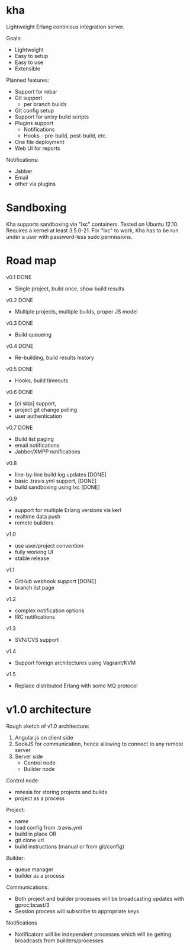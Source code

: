 kha
===

Lightweight Erlang continious integration server.

Goals:

* Lightweight
* Easy to setup
* Easy to use
* Extensible

Planned features:

* Support for rebar
* Git support
  * per branch builds
 * Git config setup
* Support for unixy build scripts
* Plugins support
  * Notifications
  * Hooks - pre-build, post-build, etc.
* One file deployment
* Web UI for reports

Notifications:
* Jabber
* Email
* other via plugins

Sandboxing
==========

Kha supports sandboxing via "lxc" containers. Tested on Ubuntu
12.10. Requires a kernel at least 3.5.0-21. For "lxc" to work, Kha has
to be run under a user with password-less sudo permissions.

Road map
========

v0.1 DONE
* Single project, build once, show build results

v0.2 DONE
* Multiple projects, multiple builds, proper JS model

v0.3 DONE
* Build queueing

v0.4 DONE
* Re-building, build results history

v0.5 DONE
* Hooks, build timeouts

v0.6 DONE
* [ci skip] support,
* project git change polling
* user authentication

v0.7 DONE
* Build list paging 
* email notifications
* Jabber/XMPP notifications

v0.8
* line-by-line build log updates [DONE]
* basic .travis.yml support, [DONE]
* build sandboxing using lxc [DONE]

v0.9
* support for multiple Erlang versions via kerl
* realtime data push
* remote builders

v1.0
* use user/project convention
* fully working UI
* stable release

v1.1
* GitHub webhook support [DONE]
* branch list page

v1.2
* complex notification options
* IRC notifications

v1.3
* SVN/CVS support

v1.4
* Support foreign architectures using Vagrant/KVM

v1.5
* Replace distributed Erlang with some MQ protocol


v1.0 architecture
==================

Rough sketch of v1.0 architecture:

1. Angular.js on client side
2. SockJS for communication, hence allowing to connect to any remote server
3. Server side
   * Control node
   * Builder node

Control node:
* mnesia for storing projects and builds
* project as a process

Project:
* name
* load config from .travis.yml
* build in place OR
* git clone url
* build instructions (manual or from git/config)

Builder:
* queue manager
* builder as a process

Communications:
* Both project and builder processes will be broadcasting updates with
gproc:bcast/3
* Session process will subscribe to appropriate keys

Notifications
* Notificators will be independent processes which will be getting
broadcasts from builders/processes
